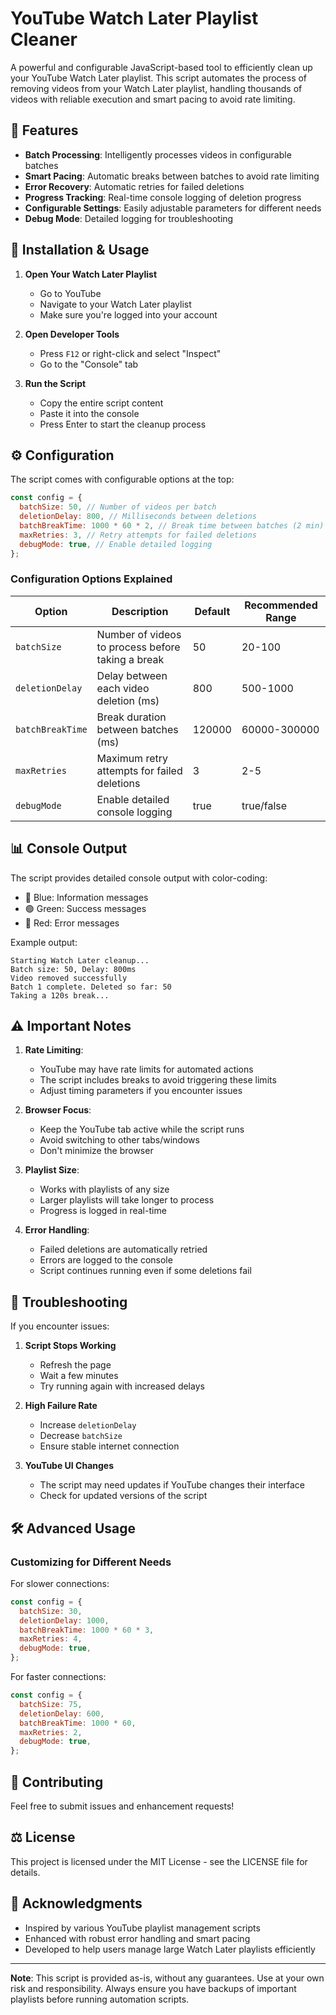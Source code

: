# YouTube Watch Later Playlist Cleaner

A powerful and configurable JavaScript-based tool to efficiently clean up your YouTube Watch Later playlist. This script automates the process of removing videos from your Watch Later playlist, handling thousands of videos with reliable execution and smart pacing to avoid rate limiting.

## 🌟 Features

- **Batch Processing**: Intelligently processes videos in configurable batches
- **Smart Pacing**: Automatic breaks between batches to avoid rate limiting
- **Error Recovery**: Automatic retries for failed deletions
- **Progress Tracking**: Real-time console logging of deletion progress
- **Configurable Settings**: Easily adjustable parameters for different needs
- **Debug Mode**: Detailed logging for troubleshooting


## 🚀 Installation & Usage

1. **Open Your Watch Later Playlist**

   - Go to YouTube
   - Navigate to your Watch Later playlist
   - Make sure you're logged into your account

2. **Open Developer Tools**

   - Press `F12` or right-click and select "Inspect"
   - Go to the "Console" tab

3. **Run the Script**
   - Copy the entire script content
   - Paste it into the console
   - Press Enter to start the cleanup process

## ⚙️ Configuration

The script comes with configurable options at the top:

```javascript
const config = {
  batchSize: 50, // Number of videos per batch
  deletionDelay: 800, // Milliseconds between deletions
  batchBreakTime: 1000 * 60 * 2, // Break time between batches (2 min)
  maxRetries: 3, // Retry attempts for failed deletions
  debugMode: true, // Enable detailed logging
};
```

### Configuration Options Explained

| Option           | Description                                       | Default | Recommended Range |
| ---------------- | ------------------------------------------------- | ------- | ----------------- |
| `batchSize`      | Number of videos to process before taking a break | 50      | 20-100            |
| `deletionDelay`  | Delay between each video deletion (ms)            | 800     | 500-1000          |
| `batchBreakTime` | Break duration between batches (ms)               | 120000  | 60000-300000      |
| `maxRetries`     | Maximum retry attempts for failed deletions       | 3       | 2-5               |
| `debugMode`      | Enable detailed console logging                   | true    | true/false        |

## 📊 Console Output

The script provides detailed console output with color-coding:

- 🔵 Blue: Information messages
- 🟢 Green: Success messages
- 🔴 Red: Error messages

Example output:

```
Starting Watch Later cleanup...
Batch size: 50, Delay: 800ms
Video removed successfully
Batch 1 complete. Deleted so far: 50
Taking a 120s break...
```

## ⚠️ Important Notes

1. **Rate Limiting**:

   - YouTube may have rate limits for automated actions
   - The script includes breaks to avoid triggering these limits
   - Adjust timing parameters if you encounter issues

2. **Browser Focus**:

   - Keep the YouTube tab active while the script runs
   - Avoid switching to other tabs/windows
   - Don't minimize the browser

3. **Playlist Size**:

   - Works with playlists of any size
   - Larger playlists will take longer to process
   - Progress is logged in real-time

4. **Error Handling**:
   - Failed deletions are automatically retried
   - Errors are logged to the console
   - Script continues running even if some deletions fail

## 🔧 Troubleshooting

If you encounter issues:

1. **Script Stops Working**

   - Refresh the page
   - Wait a few minutes
   - Try running again with increased delays

2. **High Failure Rate**

   - Increase `deletionDelay`
   - Decrease `batchSize`
   - Ensure stable internet connection

3. **YouTube UI Changes**
   - The script may need updates if YouTube changes their interface
   - Check for updated versions of the script

## 🛠️ Advanced Usage

### Customizing for Different Needs

For slower connections:

```javascript
const config = {
  batchSize: 30,
  deletionDelay: 1000,
  batchBreakTime: 1000 * 60 * 3,
  maxRetries: 4,
  debugMode: true,
};
```

For faster connections:

```javascript
const config = {
  batchSize: 75,
  deletionDelay: 600,
  batchBreakTime: 1000 * 60,
  maxRetries: 2,
  debugMode: true,
};
```

## 📝 Contributing

Feel free to submit issues and enhancement requests!

## ⚖️ License

This project is licensed under the MIT License - see the LICENSE file for details.

## 🙏 Acknowledgments

- Inspired by various YouTube playlist management scripts
- Enhanced with robust error handling and smart pacing
- Developed to help users manage large Watch Later playlists efficiently

---

**Note**: This script is provided as-is, without any guarantees. Use at your own risk and responsibility. Always ensure you have backups of important playlists before running automation scripts.
